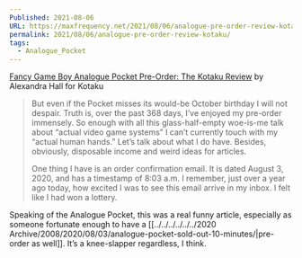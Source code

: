 ```yaml
---
Published: 2021-08-06
URL: https://maxfrequency.net/2021/08/06/analogue-pre-order-review-kotaku/
permalink: 2021/08/06/analogue-pre-order-review-kotaku/
tags:
  - Analogue_Pocket
---
```

[Fancy Game Boy Analogue Pocket Pre-Order: The Kotaku Review](https://kotaku.com/analogue-pocket-pre-orders-the-kotaku-review-1847434703) by Alexandra Hall for Kotaku

> But even if the Pocket misses its would-be October birthday I will not despair. Truth is, over the past 368 days, I’ve enjoyed my pre-order immensely. So enough with all this glass-half-empty woe-is-me talk about “actual video game systems” I can’t currently touch with my “actual human hands.” Let’s talk about what I do have. Besides, obviously, disposable income and weird ideas for articles.
> 
> One thing I have is an order confirmation email. It is dated August 3, 2020, and has a timestamp of 8:03 a.m. I remember, just over a year ago today, how excited I was to see this email arrive in my inbox. I felt like I had won a lottery.

Speaking of the Analogue Pocket, this was a real funny article, especially as someone fortunate enough to have a [[../../../../../../2020 Archive/2008/2020/08/03/analogue-pocket-sold-out-10-minutes/|pre-order as well]]. It’s a knee-slapper regardless, I think.